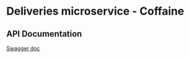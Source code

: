 # Deliveries microservice - Coffaine

## API Documentation
[Swagger doc](https://coffaine-deliveries.herokuapp.com/api-docs/)